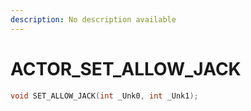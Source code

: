 ```yaml
---
description: No description available 
---
```


# ACTOR\_SET_ALLOW_JACK

```cpp
void SET_ALLOW_JACK(int _Unk0, int _Unk1);
```